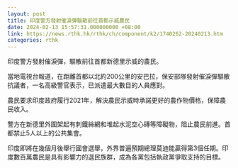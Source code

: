 ```yaml
---
layout: post
title: 印度警方發射催淚彈驅散前往首都示威農民
date: 2024-02-13 15:57:31.000000000 +08:00
link: https://news.rthk.hk/rthk/ch/component/k2/1740262-20240213.htm
categories: rthk
---
```


印度警方發射催淚彈，驅散前往首都新德里示威的農民。

當地電視台報道，在距離首都以北約200公里的安巴拉，保安部隊發射催淚彈驅散抗議者，一名高級警官表示，已派遣最大數目的人員應對。

農民要求印度政府履行2021年，解決農民示威時承諾更好的農作物價格，保障農民收入。

警方在新德里外圍架起有刺鐵絲網和堆起水泥空心磚等障礙物，阻止農民前進。首都禁止5人以上的公共集會。

印度即將在幾個月後舉行國會選舉，外界普遍預期總理莫迪能贏得第3個任期。印度數百萬農民是具有影響力的選民族群，成為各黨包括執政黨爭取支持的目標。
